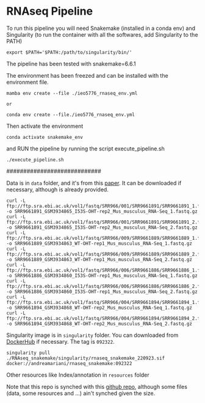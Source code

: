 # RNAseq Pipeline

To run this pipeline you will need Snakemake (installed in a conda env) and Singularity (to run the container with all the softwares, add Singularity to the PATH)

```
export $PATH='$PATH:/path/to/singularity/bin/'
```

The pipeline has been tested with snakemake=6.6.1

The environment has been freezed and can be installed with the environment file.

```
mamba env create --file ./ieo5776_rnaseq_env.yml

or

conda env create --file./ieo5776_rnaseq_env.yml

```

Then activate the environment

```
conda activate snakemake_env
```

and RUN the pipeline by running the script execute_pipeline.sh

```
./execute_pipeline.sh
```

############################

Data is in `data` folder, and it's from this [paper](https://www.sciencedirect.com/science/article/pii/S1097276519308901?via%3Dihub#app2). It can be downloaded if necessary, although is already provided.

```
curl -L ftp://ftp.sra.ebi.ac.uk/vol1/fastq/SRR966/001/SRR9661891/SRR9661891_1.fastq.gz -o SRR9661891_GSM3934865_I53S-OHT-rep2_Mus_musculus_RNA-Seq_1.fastq.gz
curl -L ftp://ftp.sra.ebi.ac.uk/vol1/fastq/SRR966/001/SRR9661891/SRR9661891_2.fastq.gz -o SRR9661891_GSM3934865_I53S-OHT-rep2_Mus_musculus_RNA-Seq_2.fastq.gz
curl -L ftp://ftp.sra.ebi.ac.uk/vol1/fastq/SRR966/009/SRR9661889/SRR9661889_1.fastq.gz -o SRR9661889_GSM3934863_WT-OHT-rep1_Mus_musculus_RNA-Seq_1.fastq.gz
curl -L ftp://ftp.sra.ebi.ac.uk/vol1/fastq/SRR966/009/SRR9661889/SRR9661889_2.fastq.gz -o SRR9661889_GSM3934863_WT-OHT-rep1_Mus_musculus_RNA-Seq_2.fastq.gz
curl -L ftp://ftp.sra.ebi.ac.uk/vol1/fastq/SRR966/006/SRR9661886/SRR9661886_1.fastq.gz -o SRR9661886_GSM3934860_I53S-OHT-rep1_Mus_musculus_RNA-Seq_1.fastq.gz
curl -L ftp://ftp.sra.ebi.ac.uk/vol1/fastq/SRR966/006/SRR9661886/SRR9661886_2.fastq.gz -o SRR9661886_GSM3934860_I53S-OHT-rep1_Mus_musculus_RNA-Seq_2.fastq.gz
curl -L ftp://ftp.sra.ebi.ac.uk/vol1/fastq/SRR966/004/SRR9661894/SRR9661894_1.fastq.gz -o SRR9661894_GSM3934868_WT-OHT-rep2_Mus_musculus_RNA-Seq_1.fastq.gz
curl -L ftp://ftp.sra.ebi.ac.uk/vol1/fastq/SRR966/004/SRR9661894/SRR9661894_2.fastq.gz -o SRR9661894_GSM3934868_WT-OHT-rep2_Mus_musculus_RNA-Seq_2.fastq.gz
```  
Singularity image is in `singularity` folder. You can downloaded from [DockerHub](https://hub.docker.com/layers/andreamariani/rnaseq_snakemake/092322/images/sha256-9b6d465acd45d523b391d1e8a0e088224d5d564c651effa705129a4d1327209b?context=repo) if necessary. The tag is `092322`.

```
singularity pull ./RNAseq_snakemake/singularity/rnaseq_snakemake_220923.sif docker://andreamariani/rnaseq_snakemake:092322
```
 
Other resources like Index/annotation in `resources` folder  


Note that this repo is synched with this [github repo](https://github.com/AndreaMariani-AM/test_HPC_rnaseq), although some files (data, some resources and ...) ain't synched given the size.
